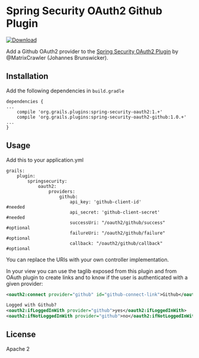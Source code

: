 Spring Security OAuth2 Github Plugin
====================================

[ ![Download](https://api.bintray.com/packages/rpalcolea/plugins/spring-security-oauth2-github/images/download.svg) ](https://bintray.com/rpalcolea/plugins/spring-security-oauth2-github/_latestVersion)

Add a Github OAuth2 provider to the [Spring Security OAuth2 Plugin](https://github.com/MatrixCrawler/grails-spring-security-oauth2) by @MatrixCrawler (Johannes Brunswicker).

Installation
------------
Add the following dependencies in `build.gradle`
```
dependencies {
...
    compile 'org.grails.plugins:spring-security-oauth2:1.+'
    compile 'org.grails.plugins:spring-security-oauth2-github:1.0.+'
...
}
```

Usage
-----
Add this to your application.yml
```
grails:
    plugin:
        springsecurity:
            oauth2:
                providers:
                    github:
                        api_key: 'github-client-id'               #needed
                        api_secret: 'github-client-secret'         #needed
                        successUri: "/oauth2/github/success"    #optional
                        failureUri: "/oauth2/github/failure"    #optional
                        callback: "/oauth2/github/callback"     #optional
```

You can replace the URIs with your own controller implementation.

In your view you can use the taglib exposed from this plugin and from OAuth plugin to create links and to know if the user is authenticated with a given provider:
```xml
<oauth2:connect provider="github" id="github-connect-link">Github</oauth2:connect>

Logged with Github?
<oauth2:ifLoggedInWith provider="github">yes</oauth2:ifLoggedInWith>
<oauth2:ifNotLoggedInWith provider="github">no</oauth2:ifNotLoggedInWith>
```
License
-------
Apache 2
